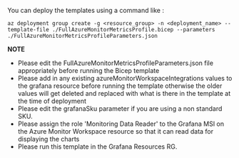 You can deploy the templates using a command like :

```az deployment group create -g <resource_group> -n <deployment_name> --template-file ./FullAzureMonitorMetricsProfile.bicep --parameters ./FullAzureMonitorMetricsProfileParameters.json```

**NOTE**

- Please edit the FullAzureMonitorMetricsProfileParameters.json file appropriately before running the Bicep template
- Please add in any existing azureMonitorWorkspaceIntegrations values to the grafana resource before running the template otherwise the older values will get deleted and replaced with what is there in the template at the time of deployment
- Please edit the grafanaSku parameter if you are using a non standard SKU.
- Please assign the role 'Monitoring Data Reader' to the Grafana MSI on the Azure Monitor Workspace resource so that it can read data for displaying the charts
- Please run this template in the Grafana Resources RG.
